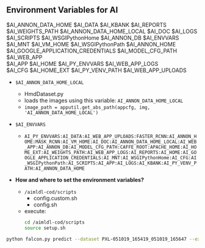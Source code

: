 
## Environment Variables for AI

$AI_ANNON_DATA_HOME                 $AI_DATA                            $AI_KBANK                           $AI_REPORTS                         $AI_WEIGHTS_PATH
$AI_ANNON_DATA_HOME_LOCAL           $AI_DOC                             $AI_LOGS                            $AI_SCRIPTS                         $AI_WSGIPythonHome
$AI_ANNON_DB                        $AI_ENVVARS                         $AI_MNT                             $AI_VM_HOME                         $AI_WSGIPythonPath
$AI_ANNON_HOME                      $AI_GOOGLE_APPLICATION_CREDENTIALS  $AI_MODEL_CFG_PATH                  $AI_WEB_APP                         
$AI_APP                             $AI_HOME                            $AI_PY_ENVVARS                      $AI_WEB_APP_LOGS                    
$AI_CFG                             $AI_HOME_EXT                        $AI_PY_VENV_PATH                    $AI_WEB_APP_UPLOADS                 

* `$AI_ANNON_DATA_HOME_LOCAL`
  * HmdDataset.py
  * loads the images using this variable: `AI_ANNON_DATA_HOME_LOCAL`
  * `image_path = apputil.get_abs_path(appcfg, img, 'AI_ANNON_DATA_HOME_LOCAL')`
* `$AI_ENVVARS`
  * `AI_PY_ENVVARS:AI_DATA:AI_WEB_APP_UPLOADS:FASTER_RCNN:AI_ANNON_HOME:MASK_RCNN:AI_VM_HOME:AI_DOC:AI_ANNON_DATA_HOME_LOCAL:AI_WEB_APP:AI_ANNON_DB:AI_MODEL_CFG_PATH:CAFFE_ROOT:APACHE_HOME:AI_HOME_EXT:AI_WEIGHTS_PATH:AI_WEB_APP_LOGS:AI_REPORTS:AI_HOME:AI_GOOGLE_APPLICATION_CREDENTIALS:AI_MNT:AI_WSGIPythonHome:AI_CFG:AI_WSGIPythonPath:AI_SCRIPTS:AI_APP:AI_LOGS:AI_KBANK:AI_PY_VENV_PATH:AI_ANNON_DATA_HOME`


* **How and where to set the environment variables?**
  * `/aimldl-cod/scripts`
    * config.custom.sh
    * config.sh
  * execute:
    ```bash
    cd /aimldl-cod/scripts
    source setup.sh
    ```

```bash
python falcon.py predict --dataset PXL-051019_165419_051019_165647 --exp predict-1030d743-e70c-41ce-9864-7337e104f9db --path /aimldl-dat/samples/Trafic_Signs/100818_144130_16717_zed_l_623.jpg
```